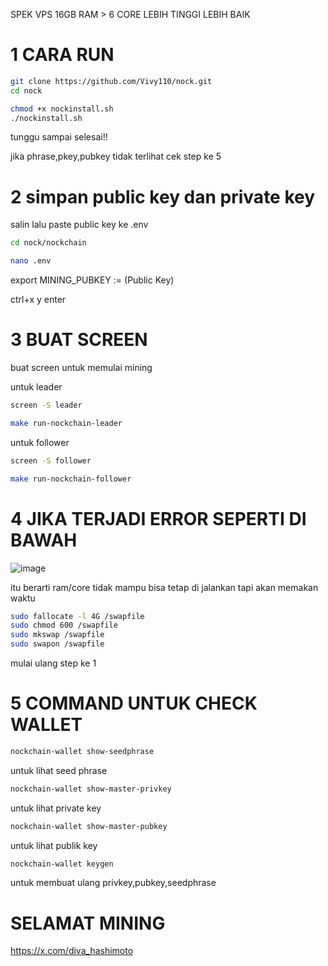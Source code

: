 SPEK VPS
16GB RAM > 6 CORE
LEBIH TINGGI LEBIH BAIK

# 1 CARA RUN 

 ```bash
git clone https://github.com/Vivy110/nock.git
cd nock

chmod +x nockinstall.sh
./nockinstall.sh
 ```
tunggu sampai selesai!!

jika phrase,pkey,pubkey tidak terlihat cek step ke 5

# 2 simpan public key dan private key

salin lalu paste public key ke .env

 ```bash
cd nock/nockchain 
```

 ```bash
nano .env
```

export MINING_PUBKEY := (Public Key)

ctrl+x y enter 

# 3 BUAT SCREEN

buat screen untuk memulai mining

untuk leader 

```bash
screen -S leader
 ```

```bash
make run-nockchain-leader
 ```

untuk follower 

```bash
screen -S follower
 ```

```bash
make run-nockchain-follower
 ```

# 4 JIKA TERJADI ERROR SEPERTI DI BAWAH

![image](https://github.com/user-attachments/assets/0a76cd8a-a48d-4c53-bc15-39760b8d0ef0)

itu berarti ram/core tidak mampu 
bisa tetap di jalankan tapi akan memakan waktu 

```bash
sudo fallocate -l 4G /swapfile
sudo chmod 600 /swapfile
sudo mkswap /swapfile
sudo swapon /swapfile
 ```

mulai ulang step ke 1

# 5 COMMAND UNTUK CHECK WALLET

```bash
nockchain-wallet show-seedphrase
 ```
untuk lihat seed phrase

```bash
nockchain-wallet show-master-privkey
```
untuk lihat private key

```bash
nockchain-wallet show-master-pubkey
```
untuk lihat publik key

```bash
nockchain-wallet keygen
```
untuk membuat ulang privkey,pubkey,seedphrase


# SELAMAT MINING

https://x.com/diva_hashimoto


